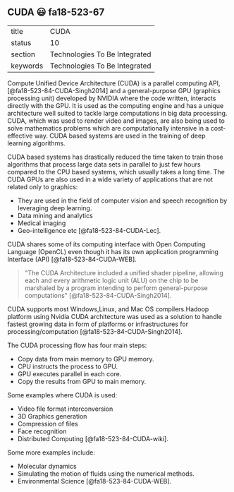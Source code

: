 ## CUDA :smiley: fa18-523-67


|          |                               |
| -------- | ----------------------------- |
| title    | CUDA                          | 
| status   | 10                            |
| section  | Technologies To Be Integrated |
| keywords | Technologies To Be Integrated |



Compute Unified Device Architecture (CUDA) is a parallel computing API, 
[@fa18-523-84-CUDA-Singh2014] and a general-purpose GPU 
(graphics processing unit) developed by NVIDIA where the code written, interacts
directly with the GPU. It is used as the computing engine and has a unique 
architecture well suited to tackle large computations in big data processing.
CUDA, which was used to render video and images, are also being used to solve
mathematics problems which are computationally intensive in a cost-effective way.
CUDA based systems are used in the training of deep learning algorithms.

CUDA based systems has drastically reduced the time taken to train those
algorithms that process large data sets in parallel to just few hours compared
to the CPU based systems, which usually takes a long time. The CUDA GPUs are also
used in a wide variety of applications that are not related only to graphics:

-	They are used in the field of computer vision and speech recognition by 
  leveraging deep learning. 
-	Data mining and analytics
-	Medical imaging
-	Geo-intelligence etc [@fa18-523-84-CUDA-Lec].

CUDA shares some of its computing interface with Open Computing
Language (OpenCL) even though it has its own application programming
Interface (API) [@fa18-523-84-CUDA-WEB].

> "The CUDA Architecture included a unified shader pipeline, allowing each and
every arithmetic logic unit (ALU) on the chip to be marshaled by a program 
intending to perform general-purpose computations" [@fa18-523-84-CUDA-Singh2014].

CUDA supports most Windows,Linux, and Mac OS compilers.Hadoop platform 
using Nvidia CUDA architecture was used as a solution to handle fastest
growing data in form of platforms or infrastructures for processing/computation
[@fa18-523-84-CUDA-Singh2014].

The CUDA processing flow has four main steps:

-	Copy data from main memory to GPU memory.
-	CPU instructs the process to GPU.
-	GPU executes parallel in each core. 
-	Copy the results from GPU to main memory.

Some examples where CUDA is used:

- Video file format interconversion
- 3D Graphics generation
- Compression of files
- Face recognition
- Distributed Computing 
[@fa18-523-84-CUDA-wiki].

Some more examples include:

-	Molecular dynamics
-	Simulating the motion of fluids using the numerical methods.
-	Environmental Science 
[@fa18-523-84-CUDA-WEB].


    

